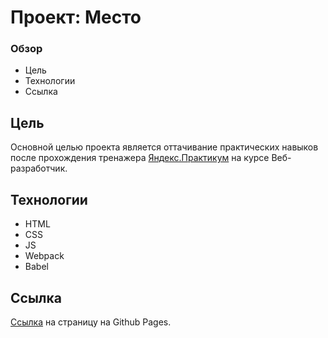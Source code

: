 # Проект: Место

### Обзор

* Цель
* Технологии
* Ссылка

## Цель

Основной целью проекта является оттачивание практических навыков после прохождения тренажера [Яндекс.Практикум](https://practicum.yandex.ru) на курсе Веб-разработчик.

## Технологии
* HTML
* CSS
* JS
* Webpack
* Babel


## Ссылка

[Ссылка](https://max-ermilov.github.io/mesto/) на страницу на Github Pages.

